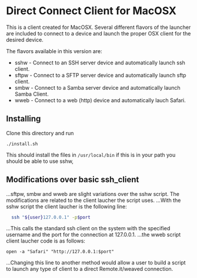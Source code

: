 # Direct Connect Client for MacOSX

This is a client created for MacOSX.  Several different flavors of the launcher are included to connect to a device 
and launch the proper OSX client for the desired device.

The flavors available in this version are:
- sshw  -  Connect to an SSH server device and automatically launch ssh client.
- sftpw -  Connect to a SFTP server device and automatically launch sftp client.
- smbw  -  Connect to a Samba server device and automatically launch Samba Client.
- wweb  -  Connect to a web (http) device and automatically lauch Safari.

## Installing

Clone this directory and run

```
./install.sh
```
This should install the files in ```/usr/local/bin``` if this is in your path you should be able to use sshw, 

## Modifications over basic ssh_client
...sftpw, smbw and wweb are slight variations over the sshw script.   The modifications are related to the client laucher the script uses.
...With the sshw script the client laucher is the following line:
```bash
  ssh "${user}127.0.0.1" -p$port
```
...This calls the standard ssh client on the system with the specified username and the port for the connection at 127.0.0.1.
...the wweb script client laucher code is as follows:
```
open -a "Safari" "http://127.0.0.1:$port"
```
...Changing this line to another method would allow a user to build a script to launch any type of client to a direct Remote.it/weaved connection.


